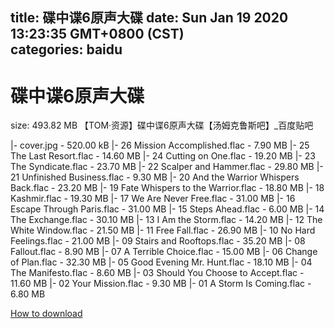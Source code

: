 
title: 碟中谍6原声大碟
date: Sun Jan 19 2020 13:23:35 GMT+0800 (CST)    
categories: baidu
---

# 碟中谍6原声大碟
size: 493.82 MB
 【TOM·资源】碟中谍6原声大碟【汤姆克鲁斯吧】_百度贴吧
 
|- cover.jpg - 520.00 kB
|- 26 Mission Accomplished.flac - 7.90 MB
|- 25 The Last Resort.flac - 14.60 MB
|- 24 Cutting on One.flac - 19.20 MB
|- 23 The Syndicate.flac - 23.70 MB
|- 22 Scalper and Hammer.flac - 29.80 MB
|- 21 Unfinished Business.flac - 9.30 MB
|- 20 And the Warrior Whispers Back.flac - 23.20 MB
|- 19 Fate Whispers to the Warrior.flac - 18.80 MB
|- 18 Kashmir.flac - 19.30 MB
|- 17 We Are Never Free.flac - 31.00 MB
|- 16 Escape Through Paris.flac - 31.00 MB
|- 15 Steps Ahead.flac - 6.00 MB
|- 14 The Exchange.flac - 30.10 MB
|- 13 I Am the Storm.flac - 14.20 MB
|- 12 The White Window.flac - 21.50 MB
|- 11 Free Fall.flac - 26.90 MB
|- 10 No Hard Feelings.flac - 21.00 MB
|- 09 Stairs and Rooftops.flac - 35.20 MB
|- 08 Fallout.flac - 8.90 MB
|- 07 A Terrible Choice.flac - 15.00 MB
|- 06 Change of Plan.flac - 32.30 MB
|- 05 Good Evening Mr. Hunt.flac - 18.10 MB
|- 04 The Manifesto.flac - 8.60 MB
|- 03 Should You Choose to Accept.flac - 11.60 MB
|- 02 Your Mission.flac - 9.30 MB
|- 01 A Storm Is Coming.flac - 6.80 MB

[How to download](https://bpcam.bemobtrk.com/go/2ceec3aa-1ca2-46d6-b9ff-aaa5c184517c?jno=615)